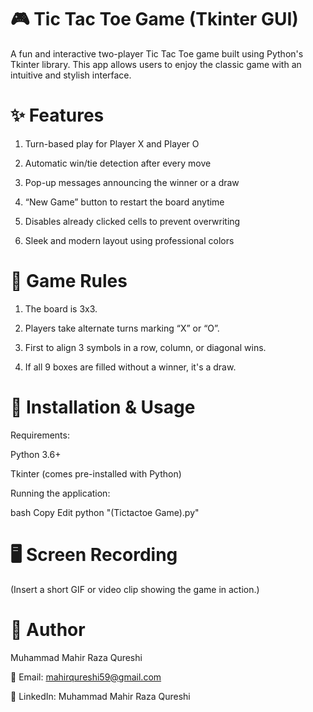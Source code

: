 # 🎮 Tic Tac Toe Game (Tkinter GUI)

A fun and interactive two-player Tic Tac Toe game built using Python's Tkinter library. This app allows users to enjoy the classic game with an intuitive and stylish interface.

# ✨ Features

1. Turn-based play for Player X and Player O

2. Automatic win/tie detection after every move

3. Pop-up messages announcing the winner or a draw

4. “New Game” button to restart the board anytime

5. Disables already clicked cells to prevent overwriting

6. Sleek and modern layout using professional colors

# 🎲 Game Rules

1. The board is 3x3.

2. Players take alternate turns marking “X” or “O”.

3. First to align 3 symbols in a row, column, or diagonal wins.

4. If all 9 boxes are filled without a winner, it's a draw.

# 🚀 Installation & Usage

Requirements:

Python 3.6+

Tkinter (comes pre-installed with Python)

Running the application:

bash
Copy
Edit
python "(Tictactoe Game).py"

# 🖥️ Screen Recording

(Insert a short GIF or video clip showing the game in action.)

# 👤 Author

Muhammad Mahir Raza Qureshi

📧 Email: mahirqureshi59@gmail.com

🔗 LinkedIn: Muhammad Mahir Raza Qureshi

